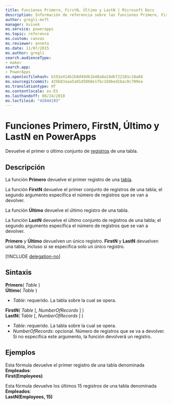 ```yaml
---
title: Funciones Primero, FirstN, Último y LastN | Microsoft Docs
description: Información de referencia sobre las funciones Primero, FirstN, Último y LastN de PowerApps, incluidos ejemplos y sintaxis
author: gregli-msft
manager: kvivek
ms.service: powerapps
ms.topic: reference
ms.custom: canvas
ms.reviewer: anneta
ms.date: 11/07/2015
ms.author: gregli
search.audienceType:
- maker
search.app:
- PowerApps
ms.openlocfilehash: b191e41db1b8d49d61b48a8a24dbf22101c18a68
ms.sourcegitcommit: 429b83aaa5a91d5868e1fbc169bed1bac0c709ea
ms.translationtype: HT
ms.contentlocale: es-ES
ms.lasthandoff: 08/24/2018
ms.locfileid: "42844193"
---
```

# <a name="first-firstn-last-and-lastn-functions-in-powerapps"></a>Funciones Primero, FirstN, Último y LastN en PowerApps
Devuelve el primer o último conjunto de [registros](../working-with-tables.md#records) de una tabla.

## <a name="description"></a>Descripción
La función **Primero** devuelve el primer registro de una [tabla](../working-with-tables.md).

La función **FirstN** devuelve el primer conjunto de registros de una tabla; el segundo argumento especifica el número de registros que se van a devolver.

La función **Último** devuelve el último registro de una tabla.

La función **LastN** devuelve el último conjunto de registros de una tabla; el segundo argumento especifica el número de registros que se van a devolver.

**Primero** y **Último** devuelven un único registro.  **FirstN** y **LastN** devuelven una tabla, incluso si se especifica solo un único registro.

[!INCLUDE [delegation-no](../../../includes/delegation-no.md)]

## <a name="syntax"></a>Sintaxis
**Primero**( *Table* )<br>**Último**( *Table* )

* *Table*: requerido. La tabla sobre la cual se opera.

**FirstN**( *Table* [, *NumberOfRecords* ] )<br>**LastN**( *Table* [, *NumberOfRecords* ] )

* *Table*: requerido. La tabla sobre la cual se opera.
* *NumberOfRecords*: opcional.  Número de registros que se va a devolver. Si no especifica este argumento, la función devolverá un registro.

## <a name="examples"></a>Ejemplos
Esta fórmula devuelve el primer registro de una tabla denominada **Empleados**:<br>
**First(Employees)**

Esta fórmula devuelve los últimos 15 registros de una tabla denominada **Empleados**:<br>
**LastN(Employees, 15)**

